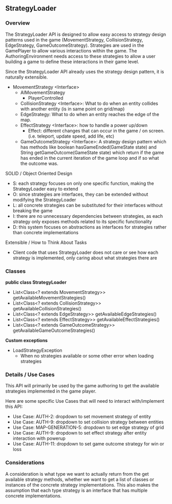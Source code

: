 ## StrategyLoader

### Overview

The StrategyLoader API is designed to allow easy access to strategy design patterns used in the game (MovementStrategy, CollisionStrategy, EdgeStrategy, GameOutcomeStrategy). Strategies are used in the GamePlayer to allow various interactions within the game. The AuthoringEnvironment needs access to these strategies to allow a user building a game to define these interactions in their game level. 

Since the StrategyLoader API already uses the strategy design pattern, it is naturally extensible.

* MovementStrategy \<Interface\>  
  * AIMovementStrategy  
    * PlayerControlled  
  * CollisionStrategy \<Interface\>: What to do when an entity collides with another entity (is in same point on grid/map)  
  * EdgeStrategy: What to do when an entity reaches the edge of the map.  
  * EffectStrategy \<Interface\>: how to handle a power up/down  
    * Effect: different changes that can occur in the game / on screen. (i.e. teleport, update speed, add life, etc)  
  * GameOutcomeStrategy \<Interface\>: A strategy design pattern which has methods like boolean hasGameEnded(GameState state) and String getGameOutcome(GameState state) which return if the game has ended in the current iteration of the game loop and if so what the outcome was.

SOLID / Object Oriented Design

- S: each strategy focuses on only one specific function, making the StrategyLoader easy to extend  
- O: since strategies are interfaces, they can be extended without modifying the StrategyLoader  
- L: all concrete strategies can be substituted for their interfaces without breaking the game  
- I: there are no unnecessary dependencies between strategies, as each strategy only exposes methods related to its specific functionality  
- D: this system focuses on abstractions as interfaces for strategies rather than concrete implementations

Extensible  / How to Think About Tasks

- Client code that uses StrategyLoader does not care or see how each strategy is implemented, only caring about what strategies there are

### Classes

**public class StrategyLoader**

- List\<Class\<? extends MovementStrategy\>\> getAvailableMovementStrategies()  
- List\<Class\<? extends CollisionStrategy\>\> getAvailableCollisionStrategies()  
- List\<Class\<? extends EdgeStrategy\>\> getAvailableEdgeStrategies()  
- List\<Class\<? extends EffectStrategy\>\> getAvailableEffectStrategies()  
- List\<Class\<? extends GameOutcomeStrategy\>\> getAvailableGameOutcomeStrategies()

**Custom exceptions**

- LoadStrategyException  
  - When no strategies available or some other error when loading strategies

### Details / Use Cases

This API will primarily be used by the game authoring to get the available strategies implemented in the game player.

Here are some specific Use Cases that will need to interact with/implement this API:

* Use Case: AUTH-2: dropdown to set movement strategy of entity  
* Use Case: AUTH-9: dropdown to set collision strategy between entities  
* Use Case: MAP-GENERATION-5: dropdown to set edge strategy of grid  
* Use Case: AUTH-9: dropdown to set effect strategy after entity interaction with powerup  
* Use Case: AUTH-11: dropdown to set game outcome strategy for win or loss

### Considerations

A consideration is what type we want to actually return from the get available strategy methods, whether we want to get a list of classes or instances of the concrete strategy implementations. This also makes the assumption that each type strategy is an interface that has multiple concrete implementations.